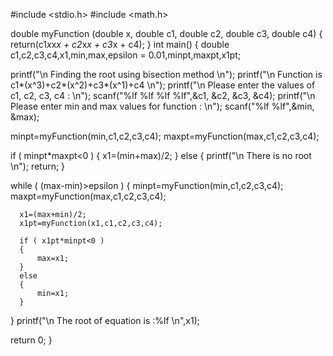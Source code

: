 #include <stdio.h>
#include <math.h>

double myFunction (double x, double c1, double c2, double c3, double c4)
{
  return(c1*x*x*x + c2*x*x + c3*x + c4);
}
int main()
{
  double c1,c2,c3,c4,x1,min,max,epsilon = 0.01,minpt,maxpt,x1pt;

  printf("\n Finding the root using bisection method \n");
  printf("\n Function is c1*(x^3)+c2*(x^2)+c3*(x^1)+c4 \n");
  printf("\n Please enter the values of c1, c2, c3, c4 : \n");
  scanf("%lf %lf %lf %lf",&c1, &c2, &c3, &c4);
  printf("\n Please enter min and max values for function : \n");
  scanf("%lf %lf",&min, &max);

  minpt=myFunction(min,c1,c2,c3,c4);
  maxpt=myFunction(max,c1,c2,c3,c4);

  if ( minpt*maxpt<0 )
  {
      x1=(min+max)/2;
  }
  else
  {
      printf("\n There is no root \n");
      return;
  }

  while ( (max-min)>epsilon )
  {
      minpt=myFunction(min,c1,c2,c3,c4);
      maxpt=myFunction(max,c1,c2,c3,c4);

      x1=(max+min)/2;
      x1pt=myFunction(x1,c1,c2,c3,c4);

      if ( x1pt*minpt<0 )
      {
          max=x1;
      }
      else
      {
          min=x1;
      }
  }
   printf("\n The root of equation is :%lf \n",x1);

   return 0;
}
